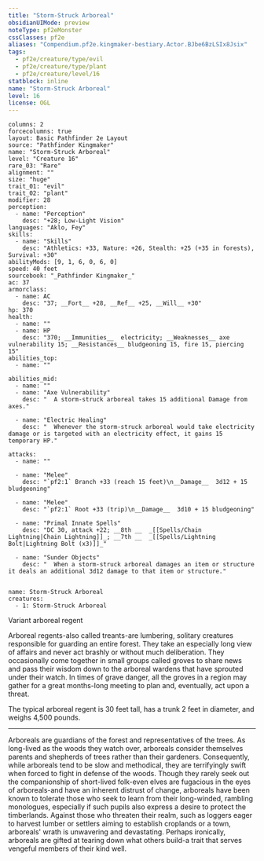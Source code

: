 ```yaml
---
title: "Storm-Struck Arboreal"
obsidianUIMode: preview
noteType: pf2eMonster
cssClasses: pf2e
aliases: "Compendium.pf2e.kingmaker-bestiary.Actor.BJbe6BzLSIx8Jsix" 
tags:
  - pf2e/creature/type/evil
  - pf2e/creature/type/plant
  - pf2e/creature/level/16
statblock: inline
name: "Storm-Struck Arboreal"
level: 16
license: OGL
---
```


```statblock
columns: 2
forcecolumns: true
layout: Basic Pathfinder 2e Layout
source: "Pathfinder Kingmaker"
name: "Storm-Struck Arboreal"
level: "Creature 16"
rare_03: "Rare"
alignment: ""
size: "huge"
trait_01: "evil"
trait_02: "plant"
modifier: 28
perception:
  - name: "Perception"
    desc: "+28; Low-Light Vision"
languages: "Aklo, Fey"
skills:
  - name: "Skills"
    desc: "Athletics: +33, Nature: +26, Stealth: +25 (+35 in forests), Survival: +30"
abilityMods: [9, 1, 6, 0, 6, 0]
speed: 40 feet
sourcebook: "_Pathfinder Kingmaker_"
ac: 37
armorclass:
  - name: AC
    desc: "37; __Fort__ +28, __Ref__ +25, __Will__ +30"
hp: 370
health:
  - name: ""
  - name: HP
    desc: "370; __Immunities__  electricity; __Weaknesses__ axe vulnerability 15; __Resistances__ bludgeoning 15, fire 15, piercing 15"
abilities_top:
  - name: ""

abilities_mid:
  - name: ""
  - name: "Axe Vulnerability"
    desc: "  A storm-struck arboreal takes 15 additional Damage from axes."

  - name: "Electric Healing"
    desc: "  Whenever the storm-struck arboreal would take electricity damage or is targeted with an electricity effect, it gains 15 temporary HP."

attacks:
  - name: ""

  - name: "Melee"
    desc: "`pf2:1` Branch +33 (reach 15 feet)\n__Damage__  3d12 + 15 bludgeoning"

  - name: "Melee"
    desc: "`pf2:1` Root +33 (trip)\n__Damage__  3d10 + 15 bludgeoning"

  - name: "Primal Innate Spells"
    desc: "DC 30, attack +22; __8th __  _[[Spells/Chain Lightning|Chain Lightning]]_; __7th __  _[[Spells/Lightning Bolt|Lightning Bolt (x3)]]_"

  - name: "Sunder Objects"
    desc: "  When a storm-struck arboreal damages an item or structure it deals an additional 3d12 damage to that item or structure."
 
```

```encounter-table
name: Storm-Struck Arboreal
creatures:
  - 1: Storm-Struck Arboreal
```


Variant arboreal regent

Arboreal regents-also called treants-are lumbering, solitary creatures responsible for guarding an entire forest. They take an especially long view of affairs and never act brashly or without much deliberation. They occasionally come together in small groups called groves to share news and pass their wisdom down to the arboreal wardens that have sprouted under their watch. In times of grave danger, all the groves in a region may gather for a great months-long meeting to plan and, eventually, act upon a threat.

The typical arboreal regent is 30 feet tall, has a trunk 2 feet in diameter, and weighs 4,500 pounds.

* * *

Arboreals are guardians of the forest and representatives of the trees. As long-lived as the woods they watch over, arboreals consider themselves parents and shepherds of trees rather than their gardeners. Consequently, while arboreals tend to be slow and methodical, they are terrifyingly swift when forced to fight in defense of the woods. Though they rarely seek out the companionship of short-lived folk-even elves are fugacious in the eyes of arboreals-and have an inherent distrust of change, arboreals have been known to tolerate those who seek to learn from their long-winded, rambling monologues, especially if such pupils also express a desire to protect the timberlands. Against those who threaten their realm, such as loggers eager to harvest lumber or settlers aiming to establish croplands or a town, arboreals' wrath is unwavering and devastating. Perhaps ironically, arboreals are gifted at tearing down what others build-a trait that serves vengeful members of their kind well.
